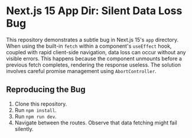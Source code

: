 # Next.js 15 App Dir: Silent Data Loss Bug

This repository demonstrates a subtle bug in Next.js 15's `app` directory. When using the built-in `fetch` within a component's `useEffect` hook, coupled with rapid client-side navigation, data loss can occur without any visible errors.  This happens because the component unmounts before a previous fetch completes, rendering the response useless.  The solution involves careful promise management using `AbortController`.

## Reproducing the Bug

1. Clone this repository.
2. Run `npm install`.
3. Run `npm run dev`.
4. Navigate between the routes. Observe that data fetching might fail silently.